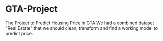 # GTA-Project
The Project to Predict Housing Price in GTA
We had a combined dataset "Real Estate" that we should clean, transform and find a working model to predict price.
